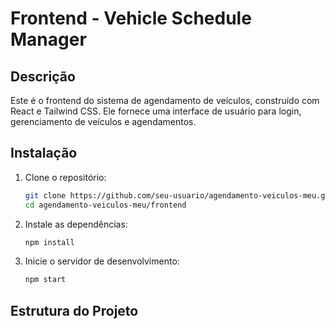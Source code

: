 # Frontend - Vehicle Schedule Manager

## Descrição

Este é o frontend do sistema de agendamento de veículos, construído com React e Tailwind CSS. Ele fornece uma interface de usuário para login, gerenciamento de veículos e agendamentos.

## Instalação

1. Clone o repositório:
    ```bash
    git clone https://github.com/seu-usuario/agendamento-veiculos-meu.git
    cd agendamento-veiculos-meu/frontend
    ```

2. Instale as dependências:
    ```bash
    npm install
    ```

3. Inicie o servidor de desenvolvimento:
    ```bash
    npm start
    ```

## Estrutura do Projeto